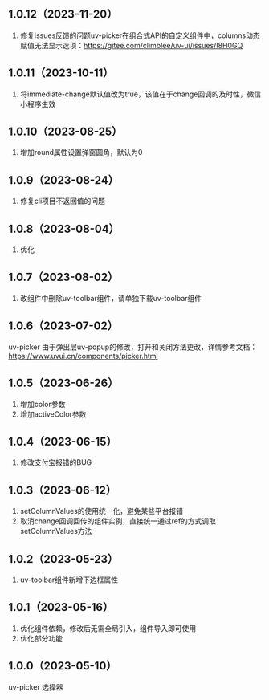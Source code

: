 ## 1.0.12（2023-11-20）
1. 修复issues反馈的问题uv-picker在组合式API的自定义组件中，columns动态赋值无法显示选项：https://gitee.com/climblee/uv-ui/issues/I8H0GQ
## 1.0.11（2023-10-11）
1. 将immediate-change默认值改为true，该值在于change回调的及时性，微信小程序生效
## 1.0.10（2023-08-25）
1. 增加round属性设置弹窗圆角，默认为0
## 1.0.9（2023-08-24）
1. 修复cli项目不返回值的问题
## 1.0.8（2023-08-04）
1. 优化
## 1.0.7（2023-08-02）
1. 改组件中删除uv-toolbar组件，请单独下载uv-toolbar组件
## 1.0.6（2023-07-02）
uv-picker  由于弹出层uv-popup的修改，打开和关闭方法更改，详情参考文档：https://www.uvui.cn/components/picker.html
## 1.0.5（2023-06-26）
1. 增加color参数
2. 增加activeColor参数
## 1.0.4（2023-06-15）
1. 修改支付宝报错的BUG
## 1.0.3（2023-06-12）
1. setColumnValues的使用统一化，避免某些平台报错
2. 取消change回调回传的组件实例，直接统一通过ref的方式调取setColumnValues方法
## 1.0.2（2023-05-23）
1. uv-toolbar组件新增下边框属性 
## 1.0.1（2023-05-16）
1. 优化组件依赖，修改后无需全局引入，组件导入即可使用
2. 优化部分功能
## 1.0.0（2023-05-10）
uv-picker 选择器
